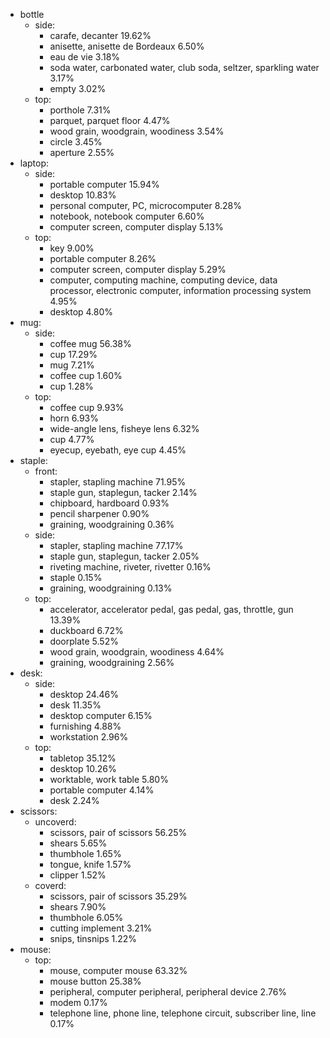 - bottle  
  - side: 
    - carafe, decanter 19.62%
    - anisette, anisette de Bordeaux 6.50%
    - eau de vie 3.18%
    - soda water, carbonated water, club soda, seltzer, sparkling water 3.17%
    - empty 3.02%
  - top: 
    - porthole 7.31%
    - parquet, parquet floor 4.47%
    - wood grain, woodgrain, woodiness 3.54%
    - circle 3.45%
    - aperture 2.55%
- laptop:
  - side: 
    - portable computer 15.94%
    - desktop 10.83%
    - personal computer, PC, microcomputer 8.28%
    - notebook, notebook computer 6.60%
    - computer screen, computer display 5.13%
  - top: 
    - key 9.00%
    - portable computer 8.26%
    - computer screen, computer display 5.29%
    - computer, computing machine, computing device, data processor, electronic computer, information processing system 4.95%
    - desktop 4.80%
- mug:
  - side: 
    - coffee mug 56.38%
    - cup 17.29%
    - mug 7.21%
    - coffee cup 1.60%
    - cup 1.28%
  - top: 
    - coffee cup 9.93%
    - horn 6.93%
    - wide-angle lens, fisheye lens 6.32%
    - cup 4.77%
    - eyecup, eyebath, eye cup 4.45%
- staple:
  - front: 
    - stapler, stapling machine 71.95%
    - staple gun, staplegun, tacker 2.14%
    - chipboard, hardboard 0.93%
    - pencil sharpener 0.90%
    - graining, woodgraining 0.36%
  - side: 
    - stapler, stapling machine 77.17%
    - staple gun, staplegun, tacker 2.05%
    - riveting machine, riveter, rivetter 0.16%
    - staple 0.15%
    - graining, woodgraining 0.13%
  - top: 
    - accelerator, accelerator pedal, gas pedal, gas, throttle, gun 13.39%
    - duckboard 6.72%
    - doorplate 5.52%
    - wood grain, woodgrain, woodiness 4.64%
    - graining, woodgraining 2.56%
- desk: 
  - side: 
    - desktop 24.46%
    - desk 11.35%
    - desktop computer 6.15%
    - furnishing 4.88%
    - workstation 2.96%
  - top:
    - tabletop 35.12%
    - desktop 10.26%
    - worktable, work table 5.80%
    - portable computer 4.14%
    - desk 2.24%
- scissors: 
  - uncoverd: 
    - scissors, pair of scissors 56.25%
    - shears 5.65%
    - thumbhole 1.65%
    - tongue, knife 1.57%
    - clipper 1.52%
  - coverd: 
    - scissors, pair of scissors 35.29%
    - shears 7.90%
    - thumbhole 6.05%
    - cutting implement 3.21%
    - snips, tinsnips 1.22%
- mouse:
  - top: 
    - mouse, computer mouse 63.32%
    - mouse button 25.38%
    - peripheral, computer peripheral, peripheral device 2.76%
    - modem 0.17%
    - telephone line, phone line, telephone circuit, subscriber line, line 0.17%

